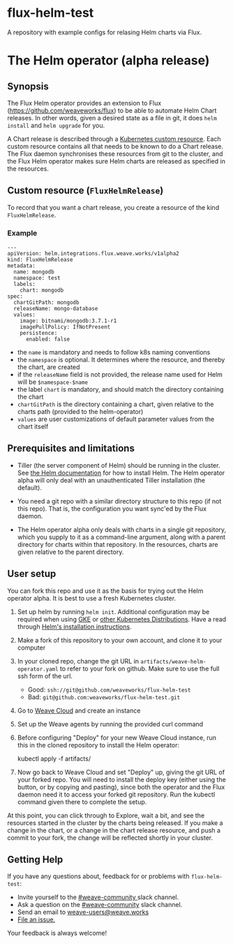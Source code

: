 # flux-helm-test

A repository with example configs for relasing Helm charts via Flux.

# The Helm operator (alpha release)

## Synopsis

The Flux Helm operator provides an extension to Flux
(https://github.com/weaveworks/flux) to be able to automate Helm Chart
releases. In other words,  given a desired state as a file in git, it
does `helm install` and `helm upgrade` for you.

A Chart release is described through a
[Kubernetes custom resource](https://kubernetes.io/docs/concepts/api-extension/custom-resources/). Each
custom resource contains all that needs to be known to do a Chart
release. The Flux daemon synchronises these resources from git to the
cluster, and the Flux Helm operator makes sure Helm charts are
released as specified in the resources.

## Custom resource (`FluxHelmRelease`)

To record that you want a chart release, you create a resource of the kind `FluxHelmRelease`.

### Example
```
---
apiVersion: helm.integrations.flux.weave.works/v1alpha2
kind: FluxHelmRelease
metadata:
  name: mongodb
  namespace: test
  labels:
    chart: mongodb
spec:
  chartGitPath: mongodb
  releaseName: mongo-database
  values:
    image: bitnami/mongodb:3.7.1-r1
    imagePullPolicy: IfNotPresent
    persistence:
      enabled: false
```

 - the `name` is mandatory and needs to follow k8s naming conventions
 - the `namespace` is optional. It determines where the resource, and thereby the chart, are created
 - if the `releaseName` field is not provided, the release name used for Helm will be `$namespace-$name`
 - the label `chart` is mandatory, and should match the directory containing the chart
 - `chartGitPath` is the directory containing a chart, given relative to the charts path (provided to the helm-operator)
 - `values` are user customizations of default parameter values from the chart itself

## Prerequisites and limitations

- Tiller (the server component of Helm) should be running in the
  cluster. See
  [the Helm documentation](https://docs.helm.sh/using_helm/#quickstart)
  for how to install Helm. The Helm operator alpha will only deal with
  an unauthenticated Tiller installation (the default).

- You need a git repo with a similar directory structure to this repo
  (if not this repo). That is, the configuration you want sync'ed by
  the Flux daemon.

- The Helm operator alpha only deals with charts in a single git
  repository, which you supply to it as a command-line argument, along
  with a parent directory for charts within that repository. In the
  resources, charts are given relative to the parent directory.

## User setup

You can fork this repo and use it as the basis for trying out the Helm
operator alpha. It is best to use a fresh Kubernetes cluster.

 1. Set up helm by running `helm init`. Additional configuration may be
    required when using [GKE](https://docs.helm.sh/using_helm/#gke) or
    [other Kubernetes Distributions](https://docs.helm.sh/using_helm/#kubernetes-distribution-guide).
    Have a read through
    [Helm's installation instructions](https://docs.helm.sh/using_helm/#quickstart).
 2. Make a fork of this repository to your own account, and clone it to your computer
 3. In your cloned repo, change the git URL in
    `artifacts/weave-helm-operator.yaml` to refer to your fork on github. Make
    sure to use the full ssh form of the url.
    - Good: `ssh://git@github.com/weaveworks/flux-helm-test`
    - Bad: `git@github.com:weaveworks/flux-helm-test.git`
 4. Go to [Weave Cloud](https://cloud.weave.works/) and create an instance
 5. Set up the Weave agents by running the provided curl command

 6. Before configuring "Deploy" for your new Weave Cloud instance, run
    this in the cloned repository to install the Helm operator:

    kubectl apply -f artifacts/

 7. Now go back to Weave Cloud and set "Deploy" up, giving the git URL
    of your forked repo. You will need to
    install the deploy key (either using the button, or by copying and
    pasting), since both the operator and the Flux daemon need it to
    access your forked git repository. Run the kubectl command given
    there to complete the setup.

At this point, you can click through to Explore, wait a bit, and see
the resources started in the cluster by the charts being released. If
you make a change in the chart, or a change in the chart release
resource, and push a commit to your fork, the change will be reflected
shortly in your cluster.

## <a name="help"></a>Getting Help

If you have any questions about, feedback for or problems with `flux-helm-test`:

- Invite yourself to the <a href="https://weaveworks.github.io/community-slack/" target="_blank"> #weave-community </a> slack channel.
- Ask a question on the <a href="https://weave-community.slack.com/messages/general/"> #weave-community</a> slack channel.
- Send an email to <a href="mailto:weave-users@weave.works">weave-users@weave.works</a>
- <a href="https://github.com/weaveworks/flux-helm-test/issues/new">File an issue.</a>

Your feedback is always welcome!
